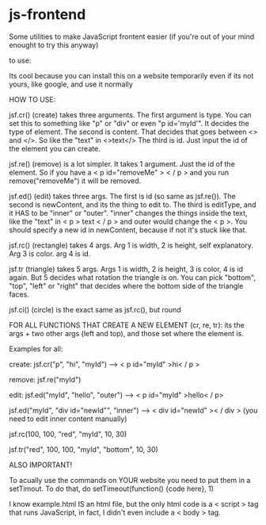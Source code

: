 # js-frontend
Some utilities to make JavaScript frontent easier (if you're out of your mind enought to try this anyway)

to use:
<script src="http://lib.edensobol.com/js-frontend/main.js"></script>


Its cool because you can install this on a website temporarily even if its not yours, like google, and use it normally


HOW TO USE:


 
 jsf.cr() (create) takes three arguments.
 The first argument is type. You can set this to something like "p" or "div" or even "p id='myId'". It decides the type of element.
 The second is content. That decides that goes between <> and </>. So like the "text" in <>text</>
 The third is id. Just input the id of the element you can create.
 
 jsf.re() (remove) is a lot simpler. It takes 1 argument. Just the id of the element. So if you have a < p  id="removeMe" > < / p > and you run remove("removeMe") it will be removed.
 
 jsf.ed() (edit) takes three args. The first is id (so same as jsf.re()).
 The second is newContent, and its the thing to edit to. The third is editType, and it HAS to be "inner" or "outer". "inner" changes the things inside the text, like the "text" in < p > text < / p > and outer would change the < p >.
 You should specify a new id in newContent, because if not it's stuck like that.
 
 jsf.rc() (rectangle) takes 4 args. Arg 1 is width, 2 is height, self explanatory. Arg 3 is color. arg 4 is id.
 
 jsf.tr (triangle) takes 5 args. Args 1 is width, 2 is height, 3 is color, 4 is id again. But 5 decides what rotation the triangle is on. You can pick "bottom", "top", "left" or "right" that decides where the bottom side of the triangle faces.
 
 jsf.ci() (circle) is the exact same as jsf.rc(), but round
 
 FOR ALL FUNCTIONS THAT CREATE A NEW ELEMENT (cr, re, tr): its the args + two other args (left and top), and those set where the element is.
 
 Examples for all:
 
 create:
 jsf.cr("p", "hi", "myId") --> < p  id="myId" >hi< / p >
 <br>
   
 remove:
 jsf.re("myId")
 <br>
   
 edit:
 jsf.ed("myId", "hello", "outer") --> < p  id="myId" >hello< / p>
 <br>  
 
 jsf.ed("myId", "div id="newId"", "inner") --> < div  id="newId" >< / div > (you need to edit inner content manually)
 
 jsf.rc(100, 100, "red", "myId", 10, 30)
 <br>

jsf.tr("red", 100, 100, "myId", "bottom", 10, 30)
<br>


ALSO IMPORTANT!

To acually use the commands on YOUR website you need to put them in a setTimout. To do that, do setTimeout(function() {code here}, 1)


I know example.html IS an html file, but the only html code is a < script > tag that runs JavaScript, in fact, I didn't even include a < body > tag.

